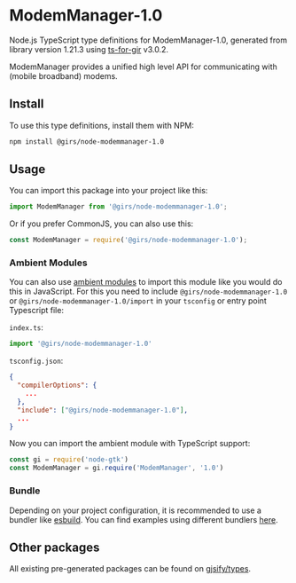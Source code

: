 
# ModemManager-1.0

Node.js TypeScript type definitions for ModemManager-1.0, generated from library version 1.21.3 using [ts-for-gir](https://github.com/gjsify/ts-for-gir) v3.0.2.

ModemManager provides a unified high level API for communicating with (mobile broadband) modems.

## Install

To use this type definitions, install them with NPM:
```bash
npm install @girs/node-modemmanager-1.0
```

## Usage

You can import this package into your project like this:
```ts
import ModemManager from '@girs/node-modemmanager-1.0';
```

Or if you prefer CommonJS, you can also use this:
```ts
const ModemManager = require('@girs/node-modemmanager-1.0');
```

### Ambient Modules

You can also use [ambient modules](https://github.com/gjsify/ts-for-gir/tree/main/packages/cli#ambient-modules) to import this module like you would do this in JavaScript.
For this you need to include `@girs/node-modemmanager-1.0` or `@girs/node-modemmanager-1.0/import` in your `tsconfig` or entry point Typescript file:

`index.ts`:
```ts
import '@girs/node-modemmanager-1.0'
```

`tsconfig.json`:
```json
{
  "compilerOptions": {
    ...
  },
  "include": ["@girs/node-modemmanager-1.0"],
  ...
}
```

Now you can import the ambient module with TypeScript support: 

```ts
const gi = require('node-gtk')
const ModemManager = gi.require('ModemManager', '1.0')
```


### Bundle

Depending on your project configuration, it is recommended to use a bundler like [esbuild](https://esbuild.github.io/). You can find examples using different bundlers [here](https://github.com/gjsify/ts-for-gir/tree/main/examples).

## Other packages

All existing pre-generated packages can be found on [gjsify/types](https://github.com/gjsify/types).


